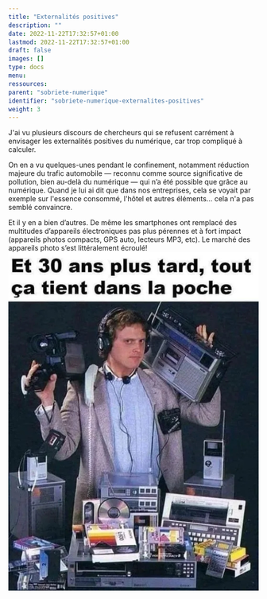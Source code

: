```yaml
---
title: "Externalités positives"
description: ""
date: 2022-11-22T17:32:57+01:00
lastmod: 2022-11-22T17:32:57+01:00
draft: false
images: []
type: docs
menu:
ressources:
parent: "sobriete-numerique"
identifier: "sobriete-numerique-externalites-positives"
weight: 3
---
```


J'ai vu plusieurs discours de chercheurs qui se refusent carrément à envisager les externalités positives du numérique,
car trop compliqué à calculer.

On en a vu quelques-unes pendant le confinement, notamment réduction majeure du trafic automobile — reconnu comme source
significative de pollution, bien au-delà du numérique — qui n’a été possible que grâce au numérique. Quand je lui ai dit
que dans nos entreprises, cela se voyait par exemple sur l'essence consommé, l'hôtel et autres éléments... cela n'a pas
semblé convaincre.

Et il y en a bien d’autres. De même les smartphones ont remplacé des multitudes d’appareils électroniques pas plus
pérennes et à fort impact (appareils photos compacts, GPS auto, lecteurs MP3, etc). Le marché des appareils photo s’est
littéralement écroulé!
![mort des appareils electroniques](30.jpg)